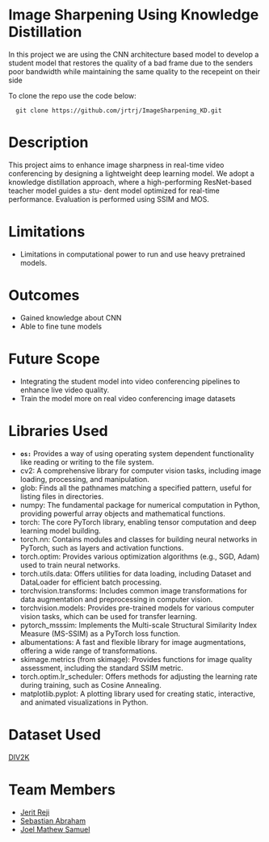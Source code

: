 # Image Sharpening Using Knowledge Distillation 

In this project we are using the CNN architecture based model to develop a student model that restores the quality of a bad frame due to the senders poor bandwidth while maintaining the same quality to the recepeint on their side 

To clone the repo use the code below:
```
  git clone https://github.com/jrtrj/ImageSharpening_KD.git
```
# Description 
This project aims to enhance image sharpness in real-time video conferencing by
designing a lightweight deep learning model. We adopt a knowledge distillation
approach, where a high-performing ResNet-based teacher model guides a stu-
dent model optimized for real-time performance. Evaluation is performed using SSIM and MOS.

# Limitations
- Limitations in computational power to run and use heavy pretrained models.

# Outcomes 
- Gained knowledge about CNN
- Able to fine tune models

# Future Scope 
- Integrating the student model into video conferencing pipelines to enhance live video quality.
- Train the model more on real video conferencing image datasets
  
# Libraries Used
- **`os:`** Provides a way of using operating system dependent functionality like reading or writing to the file system.
- cv2: A comprehensive library for computer vision tasks, including image loading, processing, and manipulation.
- glob: Finds all the pathnames matching a specified pattern, useful for listing files in directories.
- numpy: The fundamental package for numerical computation in Python, providing powerful array objects and mathematical functions.
- torch: The core PyTorch library, enabling tensor computation and deep learning model building.
- torch.nn: Contains modules and classes for building neural networks in PyTorch, such as layers and activation functions.
- torch.optim: Provides various optimization algorithms (e.g., SGD, Adam) used to train neural networks.
- torch.utils.data: Offers utilities for data loading, including Dataset and DataLoader for efficient batch processing.
- torchvision.transforms: Includes common image transformations for data augmentation and preprocessing in computer vision.
- torchvision.models: Provides pre-trained models for various computer vision tasks, which can be used for transfer learning.
- pytorch_msssim: Implements the Multi-scale Structural Similarity Index Measure (MS-SSIM) as a PyTorch loss function.
- albumentations: A fast and flexible library for image augmentations, offering a wide range of transformations.
- skimage.metrics (from skimage): Provides functions for image quality assessment, including the standard SSIM metric.
- torch.optim.lr_scheduler: Offers methods for adjusting the learning rate during training, such as Cosine Annealing.
- matplotlib.pyplot: A plotting library used for creating static, interactive, and animated visualizations in Python.
  
# Dataset Used
  <a href="https://data.vision.ee.ethz.ch/cvl/DIV2K/" target="_blank">DIV2K</a>
# Team Members
- <a href="https://github.com/jrtrj" target="_blank">Jerit Reji</a>
- <a href="https://github.com/sebastian-abraham" target="_blank">Sebastian Abraham</a>
- <a href="https://github.com/JoThePOkeMOn" target="_blank">Joel Mathew Samuel</a>

